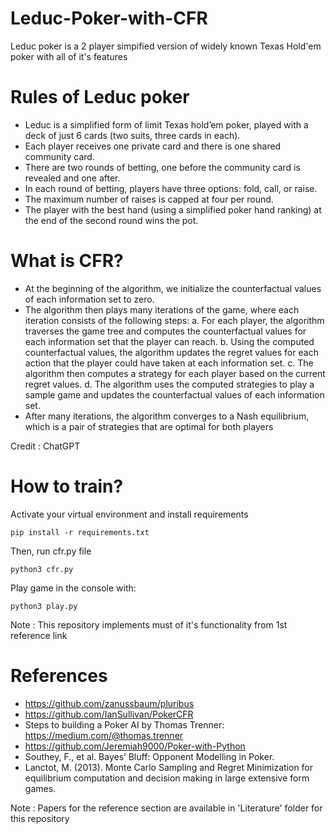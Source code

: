 # Leduc-Poker-with-CFR
Leduc poker is a 2 player simpified version of widely known Texas Hold'em poker with all of it's features

# Rules of Leduc poker

- Leduc is a simplified form of limit Texas hold’em poker, played with a deck of just 6 cards (two suits, three cards in each).
- Each player receives one private card and there is one shared community card.
- There are two rounds of betting, one before the community card is revealed and one after.
- In each round of betting, players have three options: fold, call, or raise.
- The maximum number of raises is capped at four per round.
- The player with the best hand (using a simplified poker hand ranking) at the end of the second round wins the pot.

# What is CFR?

- At the beginning of the algorithm, we initialize the counterfactual values of each information set to zero.
- The algorithm then plays many iterations of the game, where each iteration consists of the following steps:
  a. For each player, the algorithm traverses the game tree and computes the counterfactual values for each information set that the player can reach.
  b. Using the computed counterfactual values, the algorithm updates the regret values for each action that the player could have taken at each information set.
  c. The algorithm then computes a strategy for each player based on the current regret values.
  d. The algorithm uses the computed strategies to play a sample game and updates the counterfactual values of each information set.
- After many iterations, the algorithm converges to a Nash equilibrium, which is a pair of strategies that are optimal for both players

Credit : ChatGPT

# How to train?
Activate your virtual environment and install requirements

```{python}
pip install -r requirements.txt
```

Then, run cfr.py file
```{python}
python3 cfr.py
```

Play game in the console with:
```{python}
python3 play.py
```

Note : This repository implements must of it's functionality from 1st reference link

# References

- https://github.com/zanussbaum/pluribus
- https://github.com/IanSullivan/PokerCFR
- Steps to building a Poker AI by Thomas Trenner: https://medium.com/@thomas.trenner
- https://github.com/Jeremiah9000/Poker-with-Python
- Southey, F., et al. Bayes’ Bluff: Opponent Modelling in Poker.
- Lanctot, M. (2013). Monte Carlo Sampling and Regret Minimization for equilibrium computation and decision making in large extensive form games.

Note : Papers for the reference section are available in 'Literature' folder for this repository
